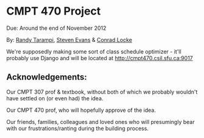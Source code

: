 CMPT 470 Project
================

Due: Around the end of November 2012

By: [Randy Tarampi](https://github.com/randytarampi), [Steven Evans](https://github.com/FaceBones) & [Conrad Locke](https://github.com/clocke)

We're supposedly making some sort of class schedule optimizer - it'll probably use Django and will be located at http://cmpt470.csil.sfu.ca:9017

Acknowledgements:
-----------------

Our CMPT 307 prof & textbook, without both of which we probably wouldn't have settled on (or even had) the idea.

Our CMPT 470 prof, who will hopefully approve of the idea.

Our friends, families, colleagues and loved ones who will presumingly bear with our frustrations/ranting during the building process.